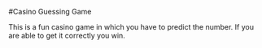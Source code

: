 #Casino Guessing Game

This is a fun casino game in which you have to predict the number. If you are able to get it correctly you win.
